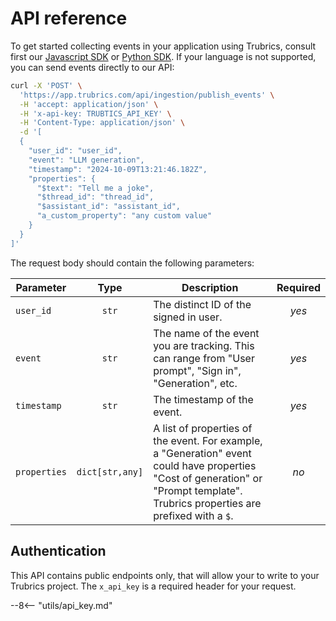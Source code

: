 # API reference

To get started collecting events in your application using Trubrics, consult first our [Javascript SDK](../track_events/sdks/javascript.md) or [Python SDK](../track_events/sdks/python.md). If your language is not supported, you can send events directly to our API:

```bash
curl -X 'POST' \
  'https://app.trubrics.com/api/ingestion/publish_events' \
  -H 'accept: application/json' \
  -H 'x-api-key: TRUBTICS_API_KEY' \
  -H 'Content-Type: application/json' \
  -d '[
  {
    "user_id": "user_id",
    "event": "LLM generation",
    "timestamp": "2024-10-09T13:21:46.182Z",
    "properties": {
      "$text": "Tell me a joke",
      "$thread_id": "thread_id",
      "$assistant_id": "assistant_id",
      "a_custom_property": "any custom value"
    }
  }
]'
```

The request body should contain the following parameters:

<div class="no-wrap-table" markdown>

| **Parameter** | **Type** | **Description** | **Required** |
|---|:---:|---|:---:|
| `user_id` | `str` | The distinct ID of the signed in user. | _yes_ |
| `event` | `str` | The name of the event you are tracking. This can range from "User prompt", "Sign in", "Generation", etc. | _yes_ |
| `timestamp` | `str` | The timestamp of the event. | _yes_ |
| `properties` | `dict[str,any]` | A list of properties of the event. For example, a "Generation" event could have properties "Cost of generation" or "Prompt template". Trubrics properties are prefixed with a `$`. | _no_ |

</div>

## Authentication
This API contains public endpoints only, that will allow your to write to your Trubrics project. The `x_api_key` is a required header for your request.

--8<-- "utils/api_key.md"
